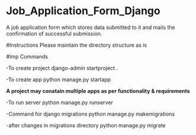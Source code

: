 # Job_Application_Form_Django
A job application form which stores data submitted to it and mails the confirmation of successful submission.

#Instructions
Please maintain the directory structure as is

#Imp Commands

-To create project
django-admin startproject <folder name> .

-To create app
python manage.py startapp <folder1 name> 

**A project may conatain multiple apps as per functionality & requirements**

-To run server
python manage.py runserver

-Command for django migrations
python manage.py makemigrations

-after changes in migrations directory
python manage.py migrate
